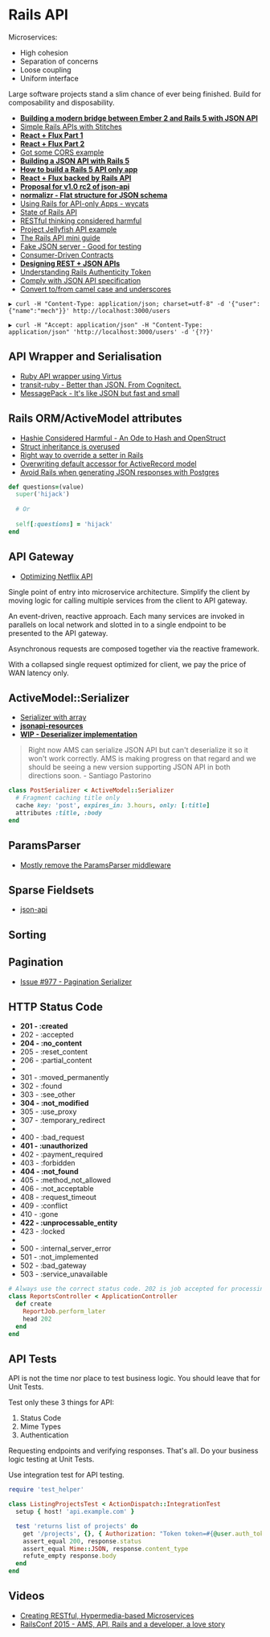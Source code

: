 # Rails API

Microservices:

* High cohesion
* Separation of concerns
* Loose coupling
* Uniform interface

Large software projects stand a slim chance of ever being finished. Build for composability and disposability.

* [**Building a modern bridge between Ember 2 and Rails 5 with JSON API**](http://emberigniter.com/modern-bridge-ember-and-rails-5-with-json-api/)
* [Simple Rails APIs with Stitches](http://multithreaded.stitchfix.com/blog/2015/11/04/simple-rails-apis-with-stitches/)
* [**React + Flux Part 1**](https://fancypixel.github.io/blog/2015/01/28/react-plus-flux-backed-by-rails-api/)
* [**React + Flux Part 2**](https://fancypixel.github.io/blog/2015/01/29/react-plus-flux-backed-by-rails-api-part-2/)
* [Got some CORS example](http://slides.com/alanpeabody/breaking-up-with-the-asset-pipeline)
* [**Building a JSON API with Rails 5**](http://blog.codeship.com/building-a-json-api-with-rails-5/)
* [**How to build a Rails 5 API only app**](http://wyeworks.com/blog/2015/6/11/how-to-build-a-rails-5-api-only-and-backbone-application)
* [**React + Flux backed by Rails API**](http://fancypixel.github.io/blog/2015/01/28/react-plus-flux-backed-by-rails-api/)
* [**Proposal for v1.0 rc2 of json-api**](https://github.com/json-api/json-api/pull/341)
* [**normalizr - Flat structure for JSON schema**](https://github.com/gaearon/normalizr)
* [Using Rails for API-only Apps - wycats](https://github.com/rails/rails/blob/efd557a60cd976ac17be9e238111a551599caeb5/railties/guides/source/api_app.textile)
* [State of Rails API](http://hawkins.io/2012/03/state_of_rails_apis/)
* [RESTful thinking considered harmful](http://www.shopify.com/technology/5898287-restful-thinking-considered-harmful)
* [Project Jellyfish API example](https://github.com/projectjellyfish)
* [The Rails API mini guide](http://www.yoniweisbrod.com/rails-api-mini-guide/)
* [Fake JSON server - Good for testing](https://github.com/typicode/json-server)
* [Consumer-Driven Contracts](http://martinfowler.com/articles/consumerDrivenContracts.html)
* [**Designing REST + JSON APIs**](https://stormpath.com/blog/designing-rest-json-apis/)
* [Understanding Rails Authenticity Token](http://stackoverflow.com/questions/941594/understand-rails-authenticity-token?rq=1)
* [Comply with JSON API specification](https://github.com/cerebris/jsonapi-resources)
* [Convert to/from camel case and underscores](https://gist.github.com/timruffles/2780508)

```
▶ curl -H "Content-Type: application/json; charset=utf-8" -d '{"user": {"name":"mech"}}' http://localhost:3000/users

▶ curl -H "Accept: application/json" -H "Content-Type: application/json" 'http://localhost:3000/users' -d '{??}'
```

## API Wrapper and Serialisation

* [Ruby API wrapper using Virtus](http://www.nickdesteffen.com/blog/ruby-api-wrapper-using-virtus-and-typhoeus)
* [transit-ruby - Better than JSON. From Cognitect.](https://github.com/cognitect/transit-ruby)
* [MessagePack - It's like JSON but fast and small](http://msgpack.org/)


## Rails ORM/ActiveModel attributes

* [Hashie Considered Harmful - An Ode to Hash and OpenStruct](http://www.schneems.com/2014/12/15/hashie-considered-harmful.html)
* [Struct inheritance is overused](http://thepugautomatic.com/2013/08/struct-inheritance-is-overused/)
* [Right way to override a setter in Rails](http://stackoverflow.com/questions/10464793/what-is-the-right-way-to-override-a-setter-method-in-ruby-on-rails)
* [Overwriting default accessor for ActiveRecord model](http://api.rubyonrails.org/classes/ActiveRecord/Base.html#class-ActiveRecord%3a%3aBase-label-Overwriting+default+accessors)
* [Avoid Rails when generating JSON responses with Postgres](https://dockyard.com/blog/2014/05/27/avoid-rails-when-generating-json-responses-with-postgresql)

```ruby
def questions=(value)
  super('hijack')
  
  # Or
  
  self[:questions] = 'hijack'
end
```

## API Gateway

* [Optimizing Netflix API](http://techblog.netflix.com/2013/01/optimizing-netflix-api.html)

Single point of entry into microservice architecture. Simplify the client by moving logic for calling multiple services from the client to API gateway.

An event-driven, reactive approach. Each many services are invoked in parallels on local network and slotted in to a single endpoint to be presented to the API gateway.

Asynchronous requests are composed together via the reactive framework.

With a collapsed single request optimized for client, we pay the price of WAN latency only.

## ActiveModel::Serializer

* [Serializer with array](http://stackoverflow.com/questions/17542793/how-do-you-initialize-an-activemodelserializer-class-with-an-activerecordrel)
* [**jsonapi-resources**](https://github.com/cerebris/jsonapi-resources)
* [**WIP - Deserializer implementation**](https://github.com/rails-api/active_model_serializers/pull/950)

> Right now AMS can serialize JSON API but can't deserialize it so it won't work correctly. AMS is making progress on that regard and we should be seeing a new version supporting JSON API in both directions soon. - Santiago Pastorino

```ruby
class PostSerializer < ActiveModel::Serializer
  # Fragment caching title only
  cache key: 'post', expires_in: 3.hours, only: [:title]
  attributes :title, :body
end
```

## ParamsParser

* [Mostly remove the ParamsParser middleware](https://github.com/rails/rails/commit/38d2bf5fd1f3e014f2397898d371c339baa627b1)



## Sparse Fieldsets

* [json-api](https://github.com/dgeb/json-api/blob/v1rc2/format/index.md#sparse-fieldsets-)

## Sorting

## Pagination

* [Issue #977 - Pagination Serializer](https://github.com/rails-api/active_model_serializers/pull/977)

## HTTP Status Code

* **201 - :created**
* 202 - :accepted
* **204 - :no_content**
* 205 - :reset_content
* 206 - :partial_content
* 
* 301 - :moved_permanently
* 302 - :found
* 303 - :see_other
* **304 - :not_modified**
* 305 - :use_proxy
* 307 - :temporary_redirect
* 
* 400 - :bad_request
* **401 - :unauthorized**
* 402 - :payment_required
* 403 - :forbidden
* **404 - :not_found**
* 405 - :method_not_allowed
* 406 - :not_acceptable
* 408 - :request_timeout
* 409 - :conflict
* 410 - :gone
* **422 - :unprocessable_entity**
* 423 - :locked
* 
* 500 - :internal_server_error
* 501 - :not_implemented
* 502 - :bad_gateway
* 503 - :service_unavailable

```ruby
# Always use the correct status code. 202 is job accepted for processing, but not yet finished.
class ReportsController < ApplicationController
  def create
    ReportJob.perform_later
    head 202
  end
end
```

## API Tests

API is not the time nor place to test business logic. You should leave that for Unit Tests.

Test only these 3 things for API:

1. Status Code
2. Mime Types
3. Authentication

Requesting endpoints and verifying responses. That's all. Do your business logic testing at Unit Tests.

Use integration test for API testing.

```ruby
require 'test_helper'

class ListingProjectsTest < ActionDispatch::IntegrationTest
  setup { host! 'api.example.com' }

  test 'returns list of projects' do
    get '/projects', {}, { Authorization: "Token token=#{@user.auth_token}" }
    assert_equal 200, response.status
    assert_equal Mime::JSON, response.content_type
    refute_empty response.body
  end
end
```

## Videos

* [Creating RESTful, Hypermedia-based Microservices](https://www.youtube.com/watch?v=zbeMDM-zDNI)
* [RailsConf 2015 - AMS, API, Rails and a developer, a love story](https://www.youtube.com/watch?v=PqgQNgWdUB8)